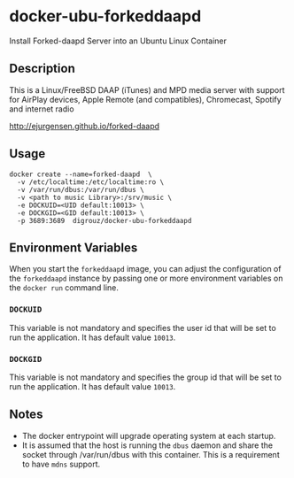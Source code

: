 # docker-ubu-forkeddaapd
Install  Forked-daapd Server into an Ubuntu Linux Container

## Description
This is a Linux/FreeBSD DAAP (iTunes) and MPD media server with support for AirPlay devices, Apple Remote (and compatibles), Chromecast, Spotify and internet radio

http://ejurgensen.github.io/forked-daapd

## Usage
    docker create --name=forked-daapd  \
      -v /etc/localtime:/etc/localtime:ro \
      -v /var/run/dbus:/var/run/dbus \
      -v <path to music Library>:/srv/music \
      -e DOCKUID=<UID default:10013> \
      -e DOCKGID=<GID default:10013> \
      -p 3689:3689  digrouz/docker-ubu-forkeddaapd


## Environment Variables

When you start the `forkeddaapd` image, you can adjust the configuration of the `forkeddaapd` instance by passing one or more environment variables on the `docker run` command line.

### `DOCKUID`

This variable is not mandatory and specifies the user id that will be set to run the application. It has default value `10013`.

### `DOCKGID`

This variable is not mandatory and specifies the group id that will be set to run the application. It has default value `10013`.

## Notes

* The docker entrypoint will upgrade operating system at each startup.
* It is assumed that the host is running the `dbus` daemon and share the socket through /var/run/dbus with this container. This is a requirement to have `mdns` support.


